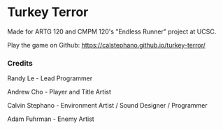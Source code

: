 # Turkey Terror

Made for ARTG 120 and CMPM 120's "Endless Runner" project at UCSC.

Play the game on Github: https://calstephano.github.io/turkey-terror/



### Credits

Randy Le - Lead Programmer

Andrew Cho - ​Player and Title Artist

Calvin Stephano - ​Environment Artist / Sound Designer​ / Programmer

Adam Fuhrman - Enemy Artist​
